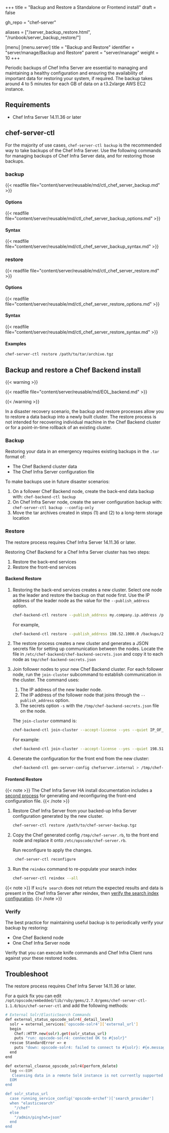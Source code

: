 +++
title = "Backup and Restore a Standalone or Frontend install"
draft = false

gh_repo = "chef-server"

aliases = ["/server_backup_restore.html", "/runbook/server_backup_restore/"]

[menu]
  [menu.server]
    title = "Backup and Restore"
    identifier = "server/manage/Backup and Restore"
    parent = "server/manage"
    weight = 10
+++

Periodic backups of Chef Infra Server are essential to managing and maintaining a healthy configuration and ensuring the availability of important data for restoring your system, if required. The backup takes around 4 to 5 minutes for each GB of data on a t3.2xlarge AWS EC2 instance.

## Requirements

- Chef Infra Server 14.11.36 or later

## chef-server-ctl

For the majority of use cases, `chef-server-ctl backup` is the recommended way to take backups of the Chef Infra Server. Use the following commands for managing backups of Chef Infra Server data, and for restoring those backups.

### backup

{{< readfile file="content/server/reusable/md/ctl_chef_server_backup.md" >}}

#### Options

{{< readfile file="content/server/reusable/md/ctl_chef_server_backup_options.md" >}}

#### Syntax

{{< readfile file="content/server/reusable/md/ctl_chef_server_backup_syntax.md" >}}

### restore

{{< readfile file="content/server/reusable/md/ctl_chef_server_restore.md" >}}

#### Options

{{< readfile file="content/server/reusable/md/ctl_chef_server_restore_options.md" >}}

#### Syntax

{{< readfile file="content/server/reusable/md/ctl_chef_server_restore_syntax.md" >}}

#### Examples

```bash
chef-server-ctl restore /path/to/tar/archive.tgz
```

## Backup and restore a Chef Backend install

{{< warning >}}

{{< readfile file="content/server/reusable/md/EOL_backend.md" >}}

{{< /warning >}}

In a disaster recovery scenario, the backup and restore processes allow you to restore a data backup into a newly built cluster. The restore process is not intended for recovering individual machine in the Chef Backend cluster or for a point-in-time rollback of an existing cluster.

### Backup

Restoring your data in an emergency requires existing backups in the `.tar` format of:

- The Chef Backend cluster data
- The Chef Infra Server configuration file

To make backups use in future disaster scenarios:

1. On a follower Chef Backend node, create the back-end data backup with: `chef-backend-ctl backup`
2. On Chef Infra Server node, create the server configuration backup with: `chef-server-ctl backup --config-only`
3. Move the tar archives created in steps (1) and (2) to a long-term storage location

### Restore

The restore process requires Chef Infra Server 14.11.36 or later.

Restoring Chef Backend for a Chef Infra Server cluster has two steps:

1. Restore the back-end services
2. Restore the front-end services

#### Backend Restore

1. Restoring the back-end services creates a new cluster. Select one node as the leader and restore the backup on that node first. Use the IP address of the leader node as the value for the `--publish_address` option.

    ```bash
    chef-backend-ctl restore --publish_address my.company.ip.address /path/to/backup.tgz
    ```

    For example,

    ```bash
    chef-backend-ctl restore --publish_address 198.52.1000.0 /backups/2021/backup.tgz
    ```

2. The restore process creates a new cluster and generates a JSON secrets file for setting up communication between the nodes. Locate the file in `/etc/chef-backend/chef-backend-secrets.json` and copy it to each node as `tmp/chef-backend-secrets.json`

3. Join follower nodes to your new Chef Backend cluster. For each follower node, run the `join-cluster` subcommand to establish communication in the cluster. The command uses:

    1. The IP address of the new leader node.
    2. The IP address of the follower node that joins through the `--publish_address` option.
    3. The secrets option `-s` with the `/tmp/chef-backend-secrets.json` file on the node.

    The `join-cluster` command is:

    ```bash
    chef-backend-ctl join-cluster --accept-license --yes --quiet IP_OF_LEADER_NODE --publish_address IP_OF_FOLLOWER_NODE -s /tmp/chef-backend-secrets.json
    ```

    For example:

    ```bash
    chef-backend-ctl join-cluster --accept-license --yes --quiet 198.51.100.0 --publish_address 203.0.113.0 -s /tmp/chef-backend-secrets.json
    ```

4. Generate the configuration for the front end from the new cluster:

    ```bash
    chef-backend-ctl gen-server-config chefserver.internal > /tmp/chef-server.rb
    ```

#### Frontend Restore

{{< note >}}
The Chef Infra Server HA install documentation includes a [second process](https://docs.chef.io/server/install_server_ha/#step-5-install-and-configure-the-first-frontend) for generating and reconfiguring the front-end configuration file.
{{< /note >}}

1. Restore Chef Infra Server from your backed-up Infra Server configuration generated by the new cluster.

    ```bash
    chef-server-ctl restore /path/to/chef-server-backup.tgz
    ```

2. Copy the Chef generated config `/tmp/chef-server.rb`, to the front end node and replace it onto `/etc/opscode/chef-server.rb`.

   Run reconfigure to apply the changes.

   ```bash
    chef-server-ctl reconfigure
   ```

3. Run the `reindex` command to re-populate your search index

    ```bash
    chef-server-ctl reindex --all
    ```

{{< note >}}
If `knife search` does not return the expected results and data is present in the Chef Infra Server after reindex, then [verify the search index configuration](/server/ctl_chef_server/#reindex).
{{< /note >}}

### Verify

The best practice for maintaining useful backup is to periodically verify your backup by restoring:

- One Chef Backend node
- One Chef Infra Server node

Verify that you can execute knife commands and Chef Infra Client runs against your these restored nodes.

## Troubleshoot

The restore process requires Chef Infra Server 14.11.36 or later.

For a quick fix you can edit `/opt/opscode/embedded/lib/ruby/gems/2.7.0/gems/chef-server-ctl-1.1.0/bin/chef-server-ctl` and add the following methods:

```bash
# External Solr/ElasticSearch Commands
def external_status_opscode_solr4(_detail_level)
  solr = external_services['opscode-solr4']['external_url']
  begin
    Chef::HTTP.new(solr).get(solr_status_url)
    puts "run: opscode-solr4: connected OK to #{solr}"
  rescue StandardError => e
    puts "down: opscode-solr4: failed to connect to #{solr}: #{e.message.split("\n")[0]}"
  end
end

def external_cleanse_opscode_solr4(perform_delete)
  log <<-EOM
   Cleansing data in a remote Sol4 instance is not currently supported.
  EOM
end

def solr_status_url
  case running_service_config('opscode-erchef')['search_provider']
  when "elasticsearch"
    "/chef"
  else
    "/admin/ping?wt=json"
  end
end
```
